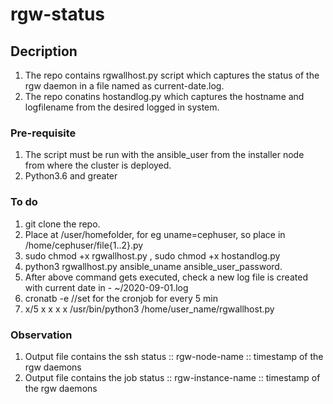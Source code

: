 # rgw-status

## Decription
1. The repo contains rgwallhost.py script which captures the status of the rgw daemon in a file named as current-date.log.
2. The repo conatins hostandlog.py which captures the hostname and logfilename from the desired logged in system.

### Pre-requisite
1. The script must be run with the ansible_user from the installer node from where the cluster is deployed.
2. Python3.6 and greater

### To do
1. git clone the repo.
2. Place at /user/homefolder, for eg uname=cephuser, so place in /home/cephuser/file{1..2}.py
3. sudo chmod +x rgwallhost.py , sudo chmod +x hostandlog.py
4. python3 rgwallhost.py ansible_uname ansible_user_password.
5. After above command gets executed, check a new log file is created with current date in -  ~/2020-09-01.log
6. cronatb -e //set for the cronjob for every 5 min
7. x/5 x x x x /usr/bin/python3 /home/user_name/rgwallhost.py

### Observation
1. Output file contains the ssh status :: rgw-node-name ::  timestamp of the rgw daemons
2. Output file contains the job status :: rgw-instance-name ::  timestamp of the rgw daemons


